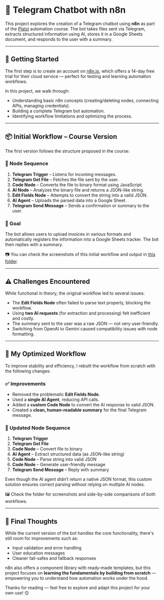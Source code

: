 # 🤖 Telegram Chatbot with n8n

This project explores the creation of a Telegram chatbot using **n8n** as part of the [Platzi](https://platzi.com/) automation course. The bot takes files sent via Telegram, extracts structured information using AI, stores it in a Google Sheets document, and responds to the user with a summary.

---

## 🚀 Getting Started

The first step is to create an account on [n8n.io](https://n8n.io), which offers a 14-day free trial for their cloud service — perfect for testing and learning automation workflows.

In this project, we walk through:

- Understanding basic n8n concepts (creating/deleting nodes, connecting APIs, managing credentials).
- Building a complete Telegram bot automation.
- Identifying workflow limitations and optimizing the process.

---

## 📦 Initial Workflow – Course Version

The first version follows the structure proposed in the course:

### 🔧 Node Sequence

1. **Telegram Trigger** – Listens for incoming messages.
2. **Telegram Get File** – Fetches the file sent by the user.
3. **Code Node** – Converts the file to binary format using JavaScript.
4. **AI Node** – Analyzes the binary file and returns a JSON-like string.
5. **Edit Fields Node** – Attempts to convert the string into a valid JSON.
6. **AI Agent** – Uploads the parsed data into a Google Sheet.
7. **Telegram Send Message** – Sends a confirmation or summary to the user.

### 🧾 Goal

The bot allows users to upload invoices in various formats and automatically registers the information into a Google Sheets tracker. The bot then replies with a summary.

📷 You can check the screenshots of this initial workflow and output in [this folder](https://github.com/Aurionidas/Automations/tree/main/n8n-chatbot/images).

---

## ⚠️ Challenges Encountered

While functional in theory, the original workflow led to several issues:

- The **Edit Fields Node** often failed to parse text properly, blocking the workflow.
- Using **two AI requests** (for extraction and processing) felt inefficient and costly.
- The summary sent to the user was a raw JSON — not very user-friendly.
- Switching from OpenAI to Gemini caused compatibility issues with node formatting.

---

## 🔁 My Optimized Workflow

To improve stability and efficiency, I rebuilt the workflow from scratch with the following changes:

### ✅ Improvements

- Removed the problematic **Edit Fields Node**.
- Used a **single AI Agent**, reducing API calls.
- Added a **custom Code Node** to convert the AI response to valid JSON.
- Created a **clean, human-readable summary** for the final Telegram message.

### 🔧 Updated Node Sequence

1. **Telegram Trigger**
2. **Telegram Get File**
3. **Code Node** – Convert file to binary
4. **AI Agent** – Extract structured data (as JSON-like string)
5. **Code Node** – Parse string into valid JSON
6. **Code Node** – Generate user-friendly message
7. **Telegram Send Message** – Reply with summary

Even though the AI agent didn’t return a native JSON format, this custom solution ensures correct parsing without relying on multiple AI nodes.

🖼️ Check the folder for screenshots and side-by-side comparisons of both workflows.

---

## 💭 Final Thoughts

While the current version of the bot handles the core functionality, there's still room for improvements such as:

- Input validation and error handling
- User education messages
- Cleaner fail-safes and fallback responses

n8n also offers a component library with ready-made templates, but this project focuses on **learning the fundamentals by building from scratch** — empowering you to understand how automation works under the hood.

Thanks for reading — feel free to explore and adapt this project for your own use! 😊

